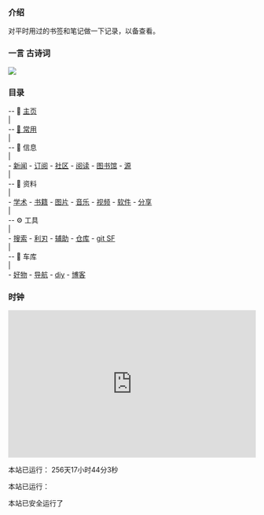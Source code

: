 ### 介绍

对平时用过的书签和笔记做一下记录，以备查看。

<!-- (考虑到`学习`模块属于文档类，故迁移到`notion`中.) -->

<!-- 现在主要使用 Notion，故这里只做基本维护。（2021.3.30） -->

### 一言 古诗词

<div align=left><img src="https://v1.jinrishici.com/all.svg?font-size=20&spacing=4"/></div>

<!-- ![今日诗词](https://v2.jinrishici.com/one.svg) -->

<!-- <img alt="今日诗词" src="https://v2.jinrishici.com/one.svg?font-size=24&spacing=4" style="max-width:100%; display: block; margin: 0 auto;"> -->

### 目录
-- 📑 [主页](/)  
|  
-- [🚩 常用](/site.md)  
|  
-- 📃 信息  
|  
    - [新闻](/信息/news.md)
    - [订阅](/信息/订阅.md)
    - [社区](信息/community.md)
    - [阅读](信息/阅读.md)
    - [图书馆](信息/图书馆.md)
    - [源](信息/源.md)  
|  
-- 📁 资料  
|  
    - [学术](/zy/xs.md)
    - [书籍](/zy/books.md)
    - [图片](/zy/图片.md)
    - [音乐](/zy/音乐.md)
    - [视频](/zy/视频.md)
    - [软件](/zy/软件.md)
    - [分享](/zy/share.md)  
|  
-- ⚙️ 工具  
|  
    - [搜索](/tools/s&d.md)
    - [利刃](tools/利刃.md)
    - [辅助](tools/辅助.md)
    - [仓库](/tools/仓库.md)
    - [git SF](/tools/a2.md)  
|  
-- 🧱 车库  
|  
    - [好物](/tools/好物.md)
    - [导航](/tools/导航.md)
    - [diy](/tools/diy.md)
    - [博客](/车库/博客.md)


### 时钟

<iframe frameborder="0" src="https://scdn.ltyuanfang.cn/shizhong.html" width="100%" height="300px" scrolling="no"></iframe>
                    <!-- 网站网盘目录
                        <a href="/">主页</a>|
                        <a href="https://tibi.youte.ml/project">企业项目</a>|
                        <a href="https://alist.youte.ml/">Alsit</a>|
                        <a href="https://one.youte.ml/">OneManager</a>|
                        <a href="https://panl.youte.ml/">PanIndex</a>|
                        <a href="https://yun.youte.ml">资源小站</a>|
                        <a href="https://olist.vercel.app/">One-Vercel</a>|
                        <a href="https://olist.glitch.me/">One-Glitch</a>|
                        <a href="https://o-li.glitch.me/">OneManager</a>|
                        <a href="http://ctlist.youte.ml">CTList</a>|
                        <a href="https://arlist.youte.ml/">ShareList</a>|
                        <a href="https://oelist.youte.ml/">GONEList</a>|
                        <a href="https://ond.youte.ml/l">OneIndexN</a>| -->

<span id="momk" style="-webkit-text-stroke: initial !important;">本站已运行：
                        <span id="span_dt_dt" style="-webkit-text-stroke: initial !important;">256天17小时44分3秒</span>
                        <p style="-webkit-text-stroke: initial !important;"></p>
 
</span>


<span id="momk">本站已运行：
                        <span id="span_dt_dt"></span>

<div class="copy-text">
     <p>本站已安全运行了
     <span class="smalltxt">
     <script>
         var BirthDay=new Date("may 01,2020");//修改成你网站创建时间today=new Date();
         var today=new Date();
         var timeold=(today.getTime()-BirthDay.getTime());
         var sectimeold=timeold/1000;
         var secondsold=Math.floor(sectimeold);
         var msPerDay=24*60*60*1000;
         var e_daysold=timeold/msPerDay;
         var daysold=Math.floor(e_daysold);
         document.write(""+daysold+"天");
     </script>
     </span><p>
</div>

<span id="span"></span>


<script language = "JavaScript"type = "text/javascript" >
    //添加网站的上线时间
    var urodz = new Date("11/18/2016");
    var now = new Date();
    var ile = now.getTime() - urodz.getTime();
    var dni = Math.floor(ile / (1000 * 60 * 60 * 24));
    document.write(dni+"天");
</script>